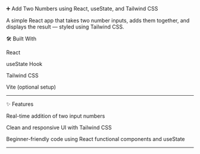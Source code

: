 ➕ Add Two Numbers using React, useState, and Tailwind CSS

A simple React app that takes two number inputs, adds them together, and displays the result — styled using Tailwind CSS.

🛠️ Built With

React

useState Hook

Tailwind CSS

Vite (optional setup)



---

✨ Features

Real-time addition of two input numbers

Clean and responsive UI with Tailwind CSS

Beginner-friendly code using React functional components and useState



---